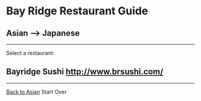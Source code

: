 # Bay Ridge Restaurant Guide
## Asian --> Japanese
---
Select a restaurant:
## Bayridge Sushi http://www.brsushi.com/
---
[Back to Asian](../asian)
Start Over
